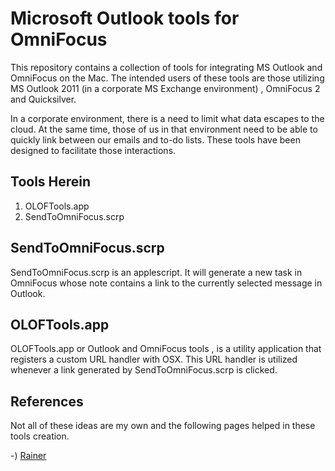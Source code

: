 Microsoft Outlook tools for OmniFocus
=====================================

This repository contains a collection of tools for integrating MS Outlook and OmniFocus on the Mac. The intended users of these tools are those utilizing MS Outlook 2011 (in a corporate MS Exchange environment) , OmniFocus 2 and Quicksilver. 

In a corporate environment, there is a need to limit what data escapes to the cloud. At the same time, those of us in that environment need to be able to quickly link between our emails and to-do lists. These tools have been designed to facilitate those interactions.

Tools Herein
------------
1. OLOFTools.app
2. SendToOmniFocus.scrp

SendToOmniFocus.scrp
--------------------
SendToOmniFocus.scrp is an applescript. It will generate a new task in OmniFocus whose note contains a link to the currently selected message in Outlook. 

OLOFTools.app
-------------
OLOFTools.app or Outlook and OmniFocus tools , is a utility application that registers a custom URL handler with OSX. This URL handler is utilized whenever a link generated by SendToOmniFocus.scrp is clicked. 


References
----------
Not all of these ideas are my own and the following pages helped in these tools creation.

-) [Rainer](http://rainer.4950.net/2014/06/04/outlook-to-omnifocus2-take-12/)

